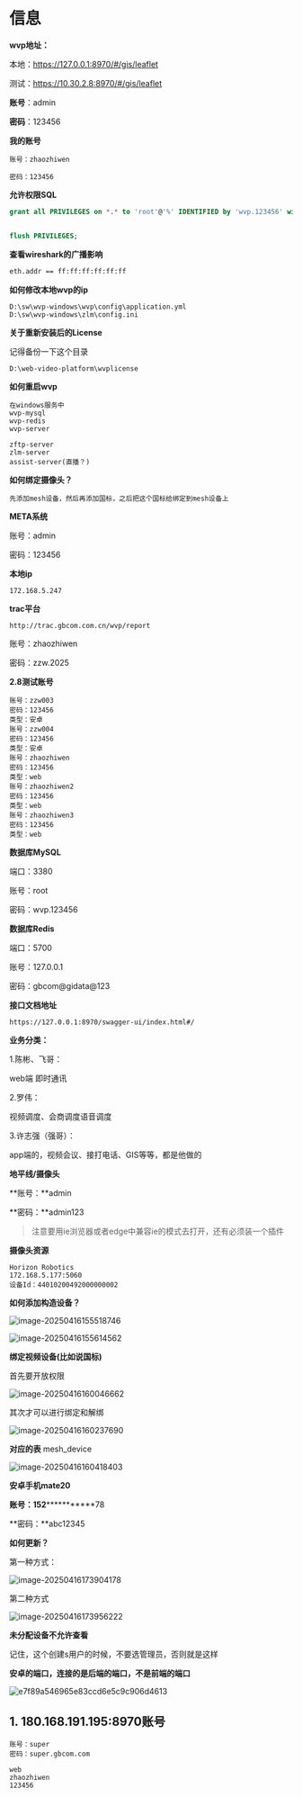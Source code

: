 # 信息

**wvp地址：**

本地：https://127.0.0.1:8970/#/gis/leaflet

测试：https://10.30.2.8:8970/#/gis/leaflet

**账号**：admin

**密码**：123456

**我的账号**

```
账号：zhaozhiwen

密码：123456
```

**允许权限SQL**

```sql
grant all PRIVILEGES on *.* to 'root'@'%' IDENTIFIED by 'wvp.123456' with GRANT OPTION;


flush PRIVILEGES;
```

**查看wireshark的广播影响**

```txt
eth.addr == ff:ff:ff:ff:ff:ff
```

**如何修改本地wvp的ip**

```
D:\sw\wvp-windows\wvp\config\application.yml
D:\sw\wvp-windows\zlm\config.ini
```

**关于重新安装后的License**

记得备份一下这个目录

```
D:\web-video-platform\wvplicense
```

**如何重启wvp**

```
在windows服务中
wvp-mysql
wvp-redis
wvp-server

zftp-server
zlm-server
assist-server(直播？)
```

**如何绑定摄像头？**

```
先添加mesh设备，然后再添加国标，之后把这个国标给绑定到mesh设备上
```

**META系统**

账号：admin

密码：123456

**本地ip**

```
172.168.5.247
```

**trac平台**

```
http://trac.gbcom.com.cn/wvp/report
```

账号：zhaozhiwen

密码：zzw.2025

**2.8测试账号**

```
账号：zzw003
密码：123456
类型：安卓
账号：zzw004
密码：123456
类型：安卓
账号：zhaozhiwen
密码：123456
类型：web
账号：zhaozhiwen2
密码：123456
类型：web
账号：zhaozhiwen3
密码：123456
类型：web
```

**数据库MySQL**

端口：3380

账号：root

密码：wvp.123456

**数据库Redis**

端口：5700

账号：127.0.0.1

密码：gbcom@gidata@123

**接口文档地址**

```url
https://127.0.0.1:8970/swagger-ui/index.html#/
```

**业务分类：**

1.陈彬、飞哥：

web端 即时通讯

2.罗伟：

视频调度、会商调度语音调度

3.许志强（强哥）：

app端的，视频会议、接打电话、GIS等等，都是他做的

**地平线/摄像头**

**账号：**admin

**密码：**admin123

> 注意要用ie浏览器或者edge中兼容ie的模式去打开，还有必须装一个插件

**摄像头资源**

```
Horizon Robotics
172.168.5.177:5060
设备Id：44010200492000000002
```

**如何添加构造设备？**

![image-20250416155518746](assets/image-20250416155518746.png)

![image-20250416155614562](assets/image-20250416155614562.png)

**绑定视频设备(比如说国标)**

首先要开放权限

![image-20250416160046662](assets/image-20250416160046662.png)

其次才可以进行绑定和解绑

![image-20250416160237690](assets/image-20250416160237690.png)

**对应的表** mesh_device

![image-20250416160418403](assets/image-20250416160418403.png)

**安卓手机mate20**

**账号：**152***************78

**密码：**abc12345

**如何更新？**

第一种方式：

![image-20250416173904178](assets/image-20250416173904178.png)

第二种方式

![image-20250416173956222](assets/image-20250416173956222.png)

**未分配设备不允许查看**

记住，这个创建s用户的时候，不要选管理员，否则就是这样

**安卓的端口，连接的是后端的端口，不是前端的端口**

![e7f89a546965e83ccd6e5c9c906d4613](assets/e7f89a546965e83ccd6e5c9c906d4613.jpg)

## 1. 180.168.191.195:8970账号

```
账号：super
密码：super.gbcom.com

web
zhaozhiwen
123456
```


